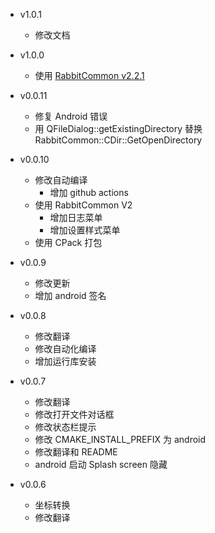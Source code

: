 - v1.0.1
  - 修改文档

- v1.0.0
  - 使用 [RabbitCommon v2.2.1](https://github.com/KangLin/RabbitCommon/releases/tag/v2.2.1)

- v0.0.11
  - 修复 Android 错误
  - 用 QFileDialog::getExistingDirectory 替换 RabbitCommon::CDir::GetOpenDirectory

- v0.0.10
  + 修改自动编译
    - 增加 github actions
  + 使用 RabbitCommon V2
    + 增加日志菜单
    + 增加设置样式菜单
  + 使用 CPack 打包

- v0.0.9
  + 修改更新
  + 增加 android 签名
  
- v0.0.8
  + 修改翻译
  + 修改自动化编译
  + 增加运行库安装
  
- v0.0.7
  + 修改翻译
  + 修改打开文件对话框
  + 修改状态栏提示
  + 修改 CMAKE_INSTALL_PREFIX 为 android
  + 修改翻译和 README
  + android 启动 Splash screen 隐藏
  
- v0.0.6
  + 坐标转换
  + 修改翻译
